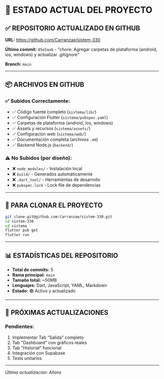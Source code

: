 # 🎯 ESTADO ACTUAL DEL PROYECTO

## ✅ REPOSITORIO ACTUALIZADO EN GITHUB

**URL:** https://github.com/Carranzae/sistem-330

**Último commit:** `85e5aa6` - "chore: Agregar carpetas de plataforma (android, ios, windows) y actualizar .gitignore"

**Branch:** `main`

---

## 📦 ARCHIVOS EN GITHUB

### ✅ Subidos Correctamente:
- ✅ Código fuente completo (`sistema/lib/`)
- ✅ Configuración Flutter (`sistema/pubspec.yaml`)
- ✅ Carpetas de plataforma (android, ios, windows)
- ✅ Assets y recursos (`sistema/assets/`)
- ✅ Configuración web (`sistema/web/`)
- ✅ Documentación completa (archivos `.md`)
- ✅ Backend Node.js (`backend/`)

### ⚠️ No Subidos (por diseño):
- ❌ `node_modules/` - Instalación local
- ❌ `build/` - Generados automáticamente
- ❌ `.dart_tool/` - Herramientas de desarrollo
- ❌ `pubspec.lock` - Lock file de dependencias

---

## 🚀 PARA CLONAR EL PROYECTO

```bash
git clone git@github.com:Carranzae/sistem-330.git
cd sistem-330
cd sistema
flutter pub get
flutter run
```

---

## 📊 ESTADÍSTICAS DEL REPOSITORIO

- **Total de commits:** 5
- **Rama principal:** `main`
- **Tamaño total:** ~50MB
- **Lenguajes:** Dart, JavaScript, YAML, Markdown
- **Estado:** 🟢 Activo y actualizado

---

## 🔄 PRÓXIMAS ACTUALIZACIONES

### Pendientes:
1. Implementar Tab "Salida" completo
2. Tab "Dashboard" con gráficos reales
3. Tab "Historial" funcional
4. Integración con Supabase
5. Tests unitarios

---

*Última actualización: Ahora*

